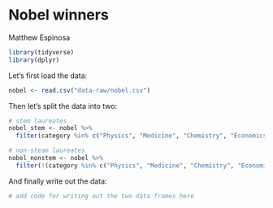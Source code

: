 Nobel winners
================
Matthew Espinosa

``` r
library(tidyverse)
library(dplyr)
```

Let’s first load the data:

``` r
nobel <- read.csv("data-raw/nobel.csv")
```

Then let’s split the data into two:

``` r
# stem laureates
nobel_stem <- nobel %>%
  filter(category %in% c("Physics", "Medicine", "Chemistry", "Economics"))

# non-steam laureates
nobel_nonstem <- nobel %>%
  filter(!(category %in% c("Physics", "Medicine", "Chemistry", "Economics")))
```

And finally write out the data:

``` r
# add code for writing out the two data frames here
```

